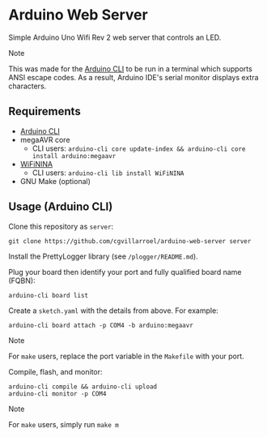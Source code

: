 # Arduino Web Server

Simple Arduino Uno Wifi Rev 2 web server that controls an LED.

> [!NOTE]
> This was made for the [Arduino CLI](https://arduino.github.io/arduino-cli/latest/) to be run in a terminal which supports ANSI escape codes. As a result, Arduino IDE's serial monitor displays extra characters.

## Requirements

- [Arduino CLI](https://arduino.github.io/arduino-cli/latest/)
- megaAVR core
  - CLI users: `arduino-cli core update-index && arduino-cli core install arduino:megaavr`
- [WiFiNINA](https://www.arduino.cc/reference/en/libraries/wifinina/)
  - CLI users: `arduino-cli lib install WiFiNINA`
- GNU Make (optional)

## Usage (Arduino CLI)

Clone this repository as `server`:

```pwsh
git clone https://github.com/cgvillarroel/arduino-web-server server
```

Install the PrettyLogger library (see `/plogger/README.md`).

Plug your board then identify your port and fully qualified board name (FQBN):

```pwsh
arduino-cli board list
```

Create a `sketch.yaml` with the details from above. For example:

```pwsh
arduino-cli board attach -p COM4 -b arduino:megaavr
```

> [!NOTE]
> For `make` users, replace the port variable in the `Makefile` with your port.

Compile, flash, and monitor:

```pwsh
arduino-cli compile && arduino-cli upload
arduino-cli monitor -p COM4
```

> [!NOTE]
> For `make` users, simply run `make m`

